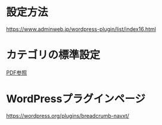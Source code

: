 # 設定方法
https://www.adminweb.jp/wordpress-plugin/list/index16.html

# カテゴリの標準設定

[PDF参照](https://github.com/httstm/wp_code_stock/blob/master/Plugins/Breadcrumb%20NavXT_settei.pdf)

# WordPressプラグインページ

https://wordpress.org/plugins/breadcrumb-navxt/
